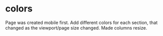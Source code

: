 # colors
Page was created mobile first. Add different colors for each section, that changed as the viewport/page size changed. Made columns resize.